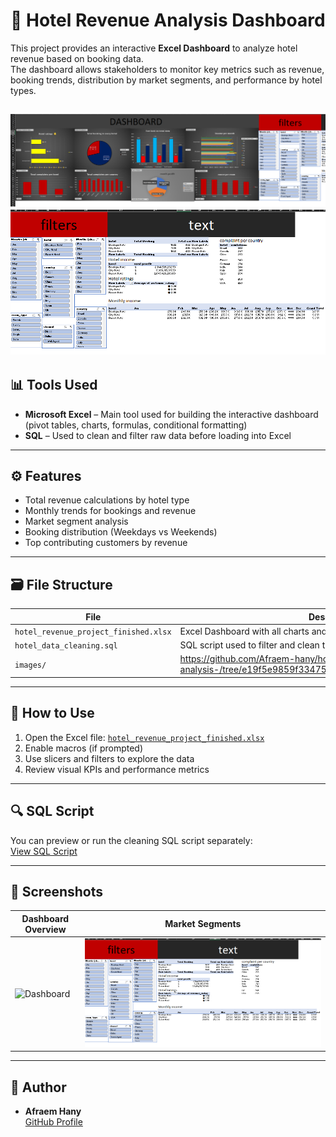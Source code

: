# 🏨 Hotel Revenue Analysis Dashboard

This project provides an interactive **Excel Dashboard** to analyze hotel revenue based on booking data.  
The dashboard allows stakeholders to monitor key metrics such as revenue, booking trends, distribution by market segments, and performance by hotel types.

![Dashboard Preview](https://github.com/Afraem-hany/hotel-revenue-analysis-/blob/0f9eda2b2327eb6721e32fca6ea39dbe49dfd0e7/images/Screenshot%202025-07-17%20200107.png)
![Dashboard Preview](https://github.com/Afraem-hany/hotel-revenue-analysis-/blob/0f9eda2b2327eb6721e32fca6ea39dbe49dfd0e7/images/Screenshot%202025-07-17%20200129.png)
---

## 📊 Tools Used

- **Microsoft Excel** – Main tool used for building the interactive dashboard (pivot tables, charts, formulas, conditional formatting)
- **SQL** – Used to clean and filter raw data before loading into Excel

---

## ⚙️ Features

- Total revenue calculations by hotel type
- Monthly trends for bookings and revenue
- Market segment analysis
- Booking distribution (Weekdays vs Weekends)
- Top contributing customers by revenue

---

## 🗃️ File Structure

| File | Description |
|------|-------------|
| `hotel_revenue_project_finished.xlsx` | Excel Dashboard with all charts and metrics |
| `hotel_data_cleaning.sql` | SQL script used to filter and clean the dataset |
| `images/` | https://github.com/Afraem-hany/hotel-revenue-analysis-/tree/e19f5e9859f334751cf8168e05df41bd2b467cae/images |

---

## 🧭 How to Use

1. Open the Excel file: [`hotel_revenue_project_finished.xlsx`](https://github.com/Afraem-hany/hotel-revenue-analysis-/blob/e19f5e9859f334751cf8168e05df41bd2b467cae/hotel_revenue_project_finished.xlsx)
2. Enable macros (if prompted)
3. Use slicers and filters to explore the data
4. Review visual KPIs and performance metrics

---

## 🔍 SQL Script

You can preview or run the cleaning SQL script separately:  
[View SQL Script](https://github.com/Afraem-hany/hotel-revenue-analysis-/blob/e19f5e9859f334751cf8168e05df41bd2b467cae/hotel_revenue_sql.sql)

---

## 📸 Screenshots

| Dashboard Overview | Market Segments |
|--------------------|------------------|
| ![Dashboard]([images/dashboard_preview.png](https://github.com/Afraem-hany/hotel-revenue-analysis-/blob/0f9eda2b2327eb6721e32fca6ea39dbe49dfd0e7/images/Screenshot%202025-07-17%20200107.png)) | ![Segments](https://github.com/Afraem-hany/hotel-revenue-analysis-/blob/0f9eda2b2327eb6721e32fca6ea39dbe49dfd0e7/images/Screenshot%202025-07-17%20200129.png) |

---

## 🚀 Author

- **Afraem Hany**  
[GitHub Profile](https://github.com/Afraem-hany)

